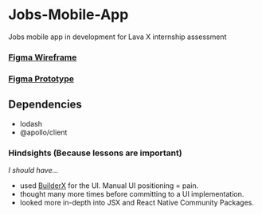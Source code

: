 # Jobs-Mobile-App
Jobs mobile app in development for Lava X internship assessment

### [Figma Wireframe](https://www.figma.com/file/O5jqMPm2WBHlj9UcP7DN6I/Job-App-Project?node-id=0%3A1)
### [Figma Prototype](https://www.figma.com/proto/O5jqMPm2WBHlj9UcP7DN6I/Job-App-Project?node-id=5%3A316&scaling=scale-down)

## Dependencies
- lodash
- @apollo/client

### Hindsights (Because lessons are important)
*I should have...*
- used [BuilderX](https://builderx.io/) for the UI. Manual UI positioning = pain.
- thought many more times before committing to a UI implementation.
- looked more in-depth into JSX and React Native Community Packages.
